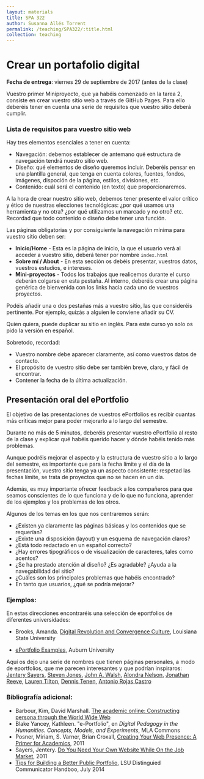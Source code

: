 ```yaml
---
layout: materials
title: SPA 322
author: Susanna Allés Torrent
permalink: /teaching/SPA322/:title.html
collection: teaching
---
```

# Crear un portafolio digital 

**Fecha de entrega**: viernes 29 de septiembre de 2017 (antes de la clase)

Vuestro primer Miniproyecto, que ya habéis comenzado en la tarea 2, consiste en crear vuestro sitio web a través de GitHub Pages. Para ello deberéis tener en cuenta una serie de requisitos que vuestro sitio deberá cumplir.

### Lista de requisitos para vuestro sitio web

Hay tres elementos esenciales a tener en cuenta:
 
- Navegación: debemos establecer de antemano qué estructura de navegación tendrá nuestro sitio web. 
- Diseño: qué elementos de diseño queremos incluir. Deberéis pensar en una plantilla general, que tenga en cuenta colores, fuentes, fondos, imágenes, dispoción de la página, estilos, divisiones, etc.
- Contenido: cuál será el contenido (en texto) que proporcionaremos.

A la hora de crear nuestro sitio web, debemos tener presente el valor crítico y ético de nuestras elecciones tecnológicas: ¿por qué usamos una herramienta y no otra? ¿por qué utilizamos un marcado y no otro? etc. Recordad que todo contenido o diseño debe tener una función. 

Las páginas obligatorias y por consiguiente la navegación mínima para vuestro sitio deben ser: 

- **Inicio/Home** - Esta es la página de inicio, la que el usuario verá al acceder a vuestro sitio, deberá tener por nombre `index.html`
- **Sobre mí / About** - En esta sección os debéis presentar, vuestros datos, vuestros estudios, e intereses.
- **Mini-proyectos** - Todos los trabajos que realicemos durante el curso deberán colgarse en esta pestaña. Al interno, deberéis crear una página genérica de bienvenida con los links hacia cada uno de vuestros proyectos.

Podéis añadir una o dos pestañas más a vuestro sitio, las que consideréis pertinente. Por ejemplo, quizás a alguien le conviene añadir su CV. 

Quien quiera, puede duplicar su sitio en inglés. Para este curso yo solo os pido la versión en español. 

Sobretodo, recordad: 

- Vuestro nombre debe aparecer claramente, así como vuestros datos de contacto. 
- El propósito de vuestro sitio debe ser también breve, claro, y fácil de encontrar. 
- Contener la fecha de la última actualización.

## Presentación oral del ePortfolio

El objetivo de las presentaciones de vuestros ePortfolios es recibir cuantas más críticas mejor para poder mejorarlo a lo largo del semestre. 

Durante no más de 5 minutos, deberéis presentar vuestro ePortfolio al resto de la clase y explicar qué habéis querido hacer y dónde habéis tenido más problemas. 

Aunque podréis mejorar el aspecto y la estructura de vuestro sitio a lo largo del semestre, es importante que para la fecha límite y el día de la presentación, vuestro sitio tenga ya un aspecto consistente: respetad las fechas límite, se trata de proyectos que no se hacen en un día. 

Además, es muy importante ofrecer feedback a los compañeros para que seamos conscientes de lo que funciona y de lo que no funciona, aprender de los ejemplos y los problemas de los otros.  

Algunos de los temas en los que nos centraremos serán: 

- ¿Existen ya claramente las páginas básicas y los contenidos que se requerían?
- ¿Exixte una disposición (layout) y un esquema de navegación claros?
- ¿Está todo redactado en un español correcto? 
- ¿Hay errores tipográficos o de visualización de caracteres, tales como acentos?
- ¿Se ha prestado atención al diseño? ¿Es agradable? ¿Ayuda a la navegabilidad del sitio?
- ¿Cuáles son los principales problemas que habéis encontrado? 
- En tanto que usuarios, ¿qué se podría mejorar?

### Ejemplos:

En estas direcciones encontraréis una selección de eportfolios de diferentes universidades: 

* Brooks, Amanda. [Digital Revolution and Convergence Culture](http://amb14m.wixsite.com/digirevo), Louisiana State University

* [ePortfolio Examples](http://wp.auburn.edu/writing/eportfolio-project/eportfolio-examples/), Auburn University

Aquí os dejo una serie de nombres que tienen páginas personales, a modo de eportfolios, que me parecen interesantes y que podrían inspiraros: [Jentery Sayers](http://www.jenterysayers.com/), [Steven Jones](https://stevenejones.org/), [John A. Walsh](http://info.ils.indiana.edu/~jawalsh/), [Alondra Nelson](http://www.alondranelson.com/), [Jonathan Reeve](http://jonreeve.com/), [Lauren Tilton](https://www.laurentilton.com/), [Dennis Tenen](http://denten.plaintext.in/), [Antonio Rojas Castro](http://www.antoniorojascastro.com/)


### Bibliografía adicional: 

* Barbour, Kim, David Marshall. [The academic online: Constructing persona through the World Wide Web](http://journals.uic.edu/ojs/index.php/fm/article/view/3969/3292)
* Blake Yancey, Kathleen. "e-Portfolio", en *Digital Pedagogy in the Humanities. Concepts, Models, and Experiments*, MLA Commons
* Posner, Miriam, S. Varner, Brian Croxall, [Creating Your Web Presence: A Primer for Academics](http://www.chronicle.com/blogs/profhacker/creating-your-web-presence-a-primer-for-academics/30458), 2011 
* Sayers, Jentery. [Do You Need Your Own Website While On the Job Market](http://www.chronicle.com/blogs/profhacker/do-you-need-your-own-website-while-on-the-job-market/35825), 2011
* [Tips for Building a Better Public Portfolio](https://sites01.lsu.edu/wp/cxc/files/2014/07/2014-DCHandbook_TipsBetterPort.pdf), LSU Distinguied Communicator Handboo, July 2014